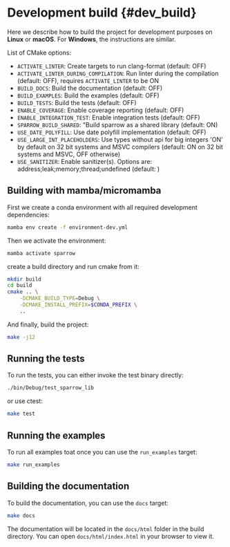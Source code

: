 Development build                             {#dev_build}
=================

Here we describe how to build the project for development purposes on **Linux** or **macOS**.
For **Windows**, the instructions are similar.

List of CMake options:
- `ACTIVATE_LINTER`: Create targets to run clang-format (default: OFF)
- `ACTIVATE_LINTER_DURING_COMPILATION`: Run linter during the compilation (default: OFF), 
  requires `ACTIVATE_LINTER` to be ON
- `BUILD_DOCS`: Build the documentation (default: OFF)
- `BUILD_EXAMPLES`: Build the examples (default: OFF)
- `BUILD_TESTS`: Build the tests (default: OFF)
- `ENABLE_COVERAGE`: Enable coverage reporting (default: OFF)
- `ENABLE_INTEGRATION_TEST`: Enable integration tests (default: OFF)
- `SPARROW_BUILD_SHARED`: "Build sparrow as a shared library (default: ON)
- `USE_DATE_POLYFILL`: Use date polyfill implementation (default: OFF)
- `USE_LARGE_INT_PLACEHOLDERS`: Use types without api for big integers 'ON' by default on 32 bit systems and MSVC compilers (default: ON on 32 bit systems and MSVC, OFF otherwise)
- `USE_SANITIZER`: Enable sanitizer(s). Options are: address;leak;memory;thread;undefined (default: )

Building with mamba/micromamba
------------------------------

First we create a conda environment with all required development dependencies: 

```bash
mamba env create -f environment-dev.yml
```

Then we activate the environment:

```bash 
mamba activate sparrow
```

create a build directory and run cmake from it:

```bash
mkdir build
cd build
cmake .. \
    -DCMAKE_BUILD_TYPE=Debug \
    -DCMAKE_INSTALL_PREFIX=$CONDA_PREFIX \
    ..
```

And finally, build the project:

```bash
make -j12
```

Running the tests
-----------------

To run the tests, you can either invoke the test binary directly:
```bash
./bin/Debug/test_sparrow_lib
```

or use ctest:
```bash
make test
```

Running the examples
--------------------
To run all examples toat once you can use the `run_examples` target:
```bash
make run_examples
```

Building the documentation
--------------------------
To build the documentation, you can use the `docs` target:
```bash
make docs
```

The documentation will be located in the `docs/html` folder in the build directory. You can open `docs/html/index.html` in your browser to view it.

